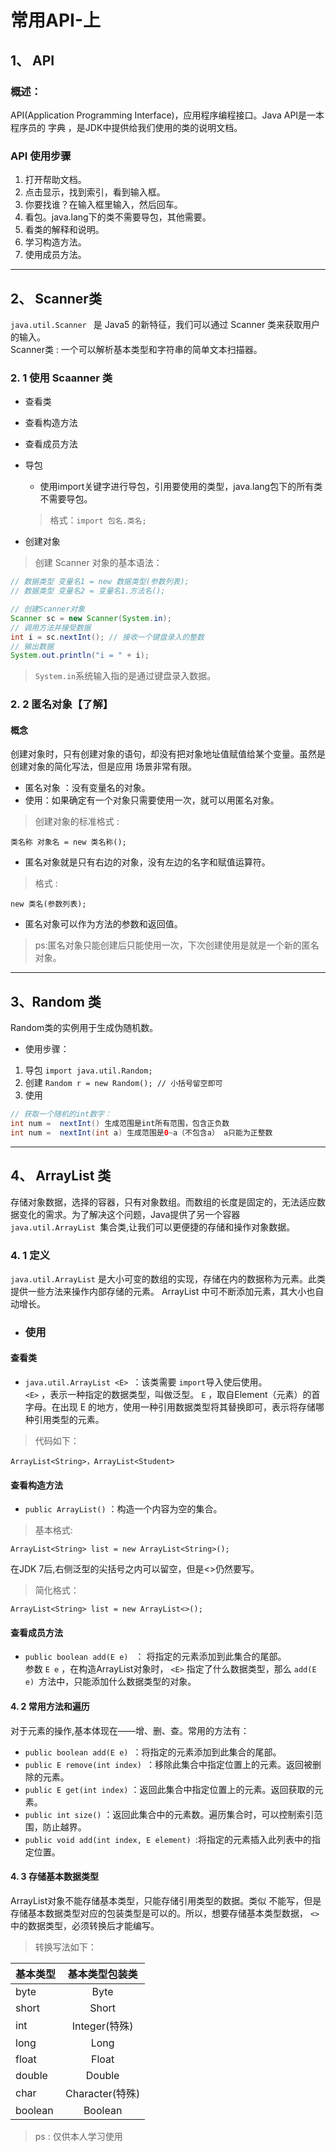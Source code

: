 # 常用API-上
## 1、 API
### 概述：
API(Application Programming Interface)，应用程序编程接口。Java API是一本程序员的 字典 ，是JDK中提供给我们使用的类的说明文档。
### API 使用步骤
1. 打开帮助文档。 
2. 点击显示，找到索引，看到输入框。 
3. 你要找谁？在输入框里输入，然后回车。 
4. 看包。java.lang下的类不需要导包，其他需要。 
5. 看类的解释和说明。 
6. 学习构造方法。
7. 使用成员方法。
---
## 2、 Scanner类
`java.util.Scanner ` 是 Java5 的新特征，我们可以通过 Scanner 类来获取用户的输入。 \
Scanner类 : 一个可以解析基本类型和字符串的简单文本扫描器。

### 2. 1 使用 Scaanner 类
* 查看类
* 查看构造方法
* 查看成员方法

* 导包
    * 使用import关键字进行导包，引用要使用的类型，java.lang包下的所有类不需要导包。
    > 格式：`import 包名.类名; `

* 创建对象
>创建 Scanner 对象的基本语法：
~~~java
// 数据类型 变量名1 = new 数据类型(参数列表);
// 数据类型 变量名2 = 变量名1.方法名();

// 创建Scanner对象
Scanner sc = new Scanner(System.in);
// 调用方法并接受数据
int i = sc.nextInt(); // 接收一个键盘录入的整数
// 输出数据
System.out.println("i = " + i);
~~~
> `System.in`系统输入指的是通过键盘录入数据。

### 2. 2 匿名对象【了解】
#### 概念
创建对象时，只有创建对象的语句，却没有把对象地址值赋值给某个变量。虽然是创建对象的简化写法，但是应用 场景非常有限。 
* 匿名对象 ：没有变量名的对象。
* 使用：如果确定有一个对象只需要使用一次，就可以用匿名对象。
>创建对象的标准格式 :

`类名称 对象名 = new 类名称();`

* 匿名对象就是只有右边的对象，没有左边的名字和赋值运算符。
> 格式 : 

`new 类名(参数列表); `
* 匿名对象可以作为方法的参数和返回值。
>ps:匿名对象只能创建后只能使用一次，下次创建使用是就是一个新的匿名对象。

---
## 3、Random 类
Random类的实例用于生成伪随机数。
* 使用步骤：
1. 导包
`import java.util.Random;`
2. 创建
`Random r = new Random(); // 小括号留空即可`
3. 使用
~~~java
// 获取一个随机的int数字：
int num =  nextInt() 生成范围是int所有范围，包含正负数
int num =  nextInt(int a) 生成范围是0~a（不包含a） a只能为正整数
~~~

--- 
## 4、 ArrayList 类
存储对象数据，选择的容器，只有对象数组。而数组的长度是固定的，无法适应数据变化的需求。为了解决这个问题，Java提供了另一个容器 `java.util.ArrayList `集合类,让我们可以更便捷的存储和操作对象数据。
### 4. 1 定义 
`java.util.ArrayList` 是大小可变的数组的实现，存储在内的数据称为元素。此类提供一些方法来操作内部存储的元素。 ArrayList 中可不断添加元素，其大小也自动增长。
* ### 使用
#### 查看类
* `java.util.ArrayList <E> `：该类需要 `import`导入使后使用。 \
`<E>` ，表示一种指定的数据类型，叫做泛型。 `E` ，取自Element（元素）的首字母。在出现 E 的地方，使用一种引用数据类型将其替换即可，表示将存储哪种引用类型的元素。
>代码如下： 

`ArrayList<String>，ArrayList<Student>`
#### 查看构造方法 
* `public ArrayList()` ：构造一个内容为空的集合。 
> 基本格式: 

`ArrayList<String> list = new ArrayList<String>(); `

在JDK 7后,右侧泛型的尖括号之内可以留空，但是<>仍然要写。
> 简化格式：

`ArrayList<String> list = new ArrayList<>(); `

#### 查看成员方法 
* `public boolean add(E e) ` ： 将指定的元素添加到此集合的尾部。 \
参数 `E e` ，在构造ArrayList对象时， `<E>` 指定了什么数据类型，那么 `add(E e) `方法中，只能添加什么数据类型的对象。

#### 4. 2 常用方法和遍历
对于元素的操作,基本体现在——增、删、查。常用的方法有： 
* `public boolean add(E e) `：将指定的元素添加到此集合的尾部。 
* `public E remove(int index) `：移除此集合中指定位置上的元素。返回被删除的元素。 
* `public E get(int index)` ：返回此集合中指定位置上的元素。返回获取的元素。 
* `public int size()` ：返回此集合中的元素数。遍历集合时，可以控制索引范围，防止越界。
* `public void add(int index, E element) `:将指定的元素插入此列表中的指定位置。
#### 4. 3 存储基本数据类型
ArrayList对象不能存储基本类型，只能存储引用类型的数据。类似 <int> 不能写，但是存储基本数据类型对应的包装类型是可以的。所以，想要存储基本类型数据， `<>` 中的数据类型，必须转换后才能编写。
> 转换写法如下：

|基本类型|基本类型包装类|
|:---|:---:|
|byte|Byte|
|short|Short|
|int|Integer(特殊)|
|long|Long|
|float|Float|
|double|Double|
|char|Character(特殊)|
|boolean|Boolean|


> ps : 仅供本人学习使用
